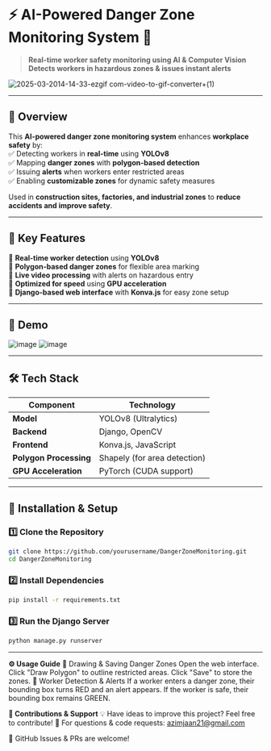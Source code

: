 # ⚡ AI-Powered Danger Zone Monitoring System 🚀

> **Real-time worker safety monitoring using AI & Computer Vision**  
> **Detects workers in hazardous zones & issues instant alerts**  

![2025-03-2014-14-33-ezgif com-video-to-gif-converter+(1)](https://github.com/user-attachments/assets/00a7b22b-5cf0-4039-b091-11de38cc74da)

---

## 🧠 **Overview**
This **AI-powered danger zone monitoring system** enhances **workplace safety** by:  
✅ Detecting workers in **real-time** using **YOLOv8**  
✅ Mapping **danger zones** with **polygon-based detection**  
✅ Issuing **alerts** when workers enter restricted areas  
✅ Enabling **customizable zones** for dynamic safety measures  

Used in **construction sites, factories, and industrial zones** to **reduce accidents and improve safety**.  

---

## 🎯 **Key Features**
🔹 **Real-time worker detection** using **YOLOv8**  
🔹 **Polygon-based danger zones** for flexible area marking  
🔹 **Live video processing** with alerts on hazardous entry  
🔹 **Optimized for speed** using **GPU acceleration**  
🔹 **Django-based web interface** with **Konva.js** for easy zone setup  

---

## 📸 **Demo**
![image](https://github.com/user-attachments/assets/0ef38820-8299-4378-8478-11f49a3097cb)
![image](https://github.com/user-attachments/assets/93e66a1f-314d-4753-bfea-09c098730f2e)


---

## 🛠️ **Tech Stack**
| Component        | Technology |
|-----------------|------------|
| **Model**       | YOLOv8 (Ultralytics) |
| **Backend**     | Django, OpenCV |
| **Frontend**    | Konva.js, JavaScript |
| **Polygon Processing** | Shapely (for area detection) |
| **GPU Acceleration** | PyTorch (CUDA support) |

---

## 🚀 **Installation & Setup**
### **1️⃣ Clone the Repository**
```bash
git clone https://github.com/yourusername/DangerZoneMonitoring.git
cd DangerZoneMonitoring
```
### **2️⃣ Install Dependencies**
```bash
pip install -r requirements.txt
```
### **3️⃣ Run the Django Server**
```bash
python manage.py runserver
```
-------
**⚙️ Usage Guide**
🔹 Drawing & Saving Danger Zones
Open the web interface.
Click "Draw Polygon" to outline restricted areas.
Click "Save" to store the zones.
🔹 Worker Detection & Alerts
If a worker enters a danger zone, their bounding box turns RED and an alert appears.
If the worker is safe, their bounding box remains GREEN.

**🤝 Contributions & Support**
💡 Have ideas to improve this project? Feel free to contribute!
📧 For questions & code requests: azimjaan21@gmail.com

📌 GitHub Issues & PRs are welcome!
